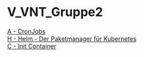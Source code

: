 # V_VNT_Gruppe2
[A - CronJobs](/A_CronJobs.md)<br>
[H - Helm - Der Paketmanager für Kubernetes](/H_Helm.md)<br>
[C - Init Container](/C_InitContainer.md)<br>


